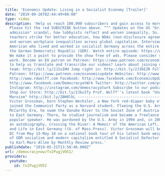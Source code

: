 ```yaml
---
title: 'Economic Update: Living in a Socialist Economy [Trailer]'
date: "2019-09-26T02:44:49+08:00"
type: video
description: 'Help us reach 100,000 subscribers and gain access to more studio time!
  Please hit the red SUBSCRIBE button above. ^^^ Updates on the US "bribing for college
  admission" scandal, how lobbyists reflect and worsen inequality, So. and No. Carolina
  teachers strike for better education, how NDAs (non-disclosure agreements) reflect
  and worsen workplace inequalities across global capitalism. Interview Victor Grossman,
  American who lived and worked in socialist Germany across the entire history of
  the German Democratic Republic (GDR). Watch entire episode: https://www.youtube.com/watch?v=swOo39XnWKY
  We make it a point to provide the show free of ads. Please consider supporting our
  work. Become an EU patron on Patreon: https://www.patreon.com/economicupdate Want
  to help us translate and transcribe our videos? Learn about joining our translation
  team: http://bit.ly/2J2uIHH Jump right in: http://bit.ly/2J3bEZR Follow us ONLINE:
  Patreon: https://www.patreon.com/economicupdate Websites: http://www.democracyatwork.info/economicupdate
  http://www.rdwolff.com Facebook: http://www.facebook.com/EconomicUpdate http://www.facebook.com/RichardDWolff
  http://www.facebook.com/DemocracyatWrk Twitter: http://twitter.com/profwolff http://twitter.com/democracyatwrk
  Instagram: http://instagram.com/democracyatwrk Subscribe to our podcast: http://economicupdate.libsyn.com
  Shop our Store: http://bit.ly/2JkxIfy Prof. Wolff''s latest book "Understanding
  Marxism" http://bit.ly/2BH0lkL ---------------------------------------------------------------------
  Victor Grossman, born Stephen Wechsler, a New York red-diaper baby of the 1930s,
  joined the Communist Party as a Harvard student. Fleeing the U.S. Army during the
  McCarthy Era, he swam the Danube River to the Soviet Zone of Austria and was sent
  to East Germany. There, he studied journalism and became a freelance writer and
  popular speaker. He was pardoned by the U.S. Army in 1994 and, in 2003, published
  an autobiography, Crossing the River: A Memoir of the American Left, the Cold War,
  and Life in East Germany ((U. of Mass.Press). Victor Grossman will be visiting Washington,
  DC from May 15-May 18 on a national book tour of his latest book weighing problems
  of GDR socialism and modern capitalism entitled A Socialist Defector: From Harvard
  to Karl-Marx-Allee by Monthly Review press.'
publishdate: "2019-05-21T13:58:46.000Z"
url: /democracynow/fxIPugjVO5I/
providers:
  youtube:
    id: fxIPugjVO5I
---
```

